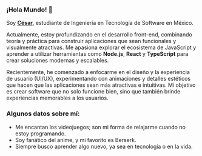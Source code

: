 ### ¡Hola Mundo! 👋

Soy [**César**](https://cgamcs.vercel.app/), estudiante de Ingeniería en Tecnología de Software en México.

Actualmente, estoy profundizando en el desarrollo front-end, combinando teoría y práctica para construir aplicaciones que sean funcionales y visualmente atractivas. Me apasiona explorar el ecosistema de JavaScript y aprender a utilizar herramientas como **Node.js**, **React** y **TypeScript** para crear soluciones modernas y escalables.

Recientemente, he comenzado a enfocarme en el diseño y la experiencia de usuario (UI/UX), experimentando con animaciones y detalles estéticos que hacen que las aplicaciones sean más atractivas e intuitivas. Mi objetivo es crear software que no solo funcione bien, sino que también brinde experiencias memorables a los usuarios.


### Algunos datos sobre mí:  
- Me encantan los videojuegos; son mi forma de relajarme cuando no estoy programando.  
- Soy fanático del anime, y mi favorito es Berserk.  
- Siempre busco aprender algo nuevo, ya sea en tecnología o en la vida.
